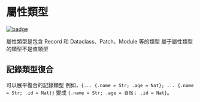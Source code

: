 # 屬性類型

[![badge](https://img.shields.io/endpoint.svg?url=https%3A%2F%2Fgezf7g7pd5.execute-api.ap-northeast-1.amazonaws.com%2Fdefault%2Fsource_up_to_date%3Fowner%3Derg-lang%26repos%3Derg%26ref%3Dmain%26path%3Ddoc/EN/syntax/type/09_attributive.md%26commit_hash%3Deccd113c1512076c367fb87ea73406f91ff83ba7)](https://gezf7g7pd5.execute-api.ap-northeast-1.amazonaws.com/default/source_up_to_date?owner=erg-lang&repos=erg&ref=main&path=doc/EN/syntax/type/09_attributive.md&commit_hash=eccd113c1512076c367fb87ea73406f91ff83ba7)

屬性類型是包含 Record 和 Dataclass、Patch、Module 等的類型
屬于屬性類型的類型不是值類型

## 記錄類型復合

可以展平復合的記錄類型
例如，`{... {.name = Str; .age = Nat}; ... {.name = Str; .id = Nat}}` 變成 `{.name = Str; .age = 自然； .id = Nat}`。